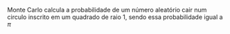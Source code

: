 Monte Carlo calcula a probabilidade de um número aleatório cair num circulo inscrito em um quadrado de raio 1, sendo essa probabilidade igual a $\pi$
